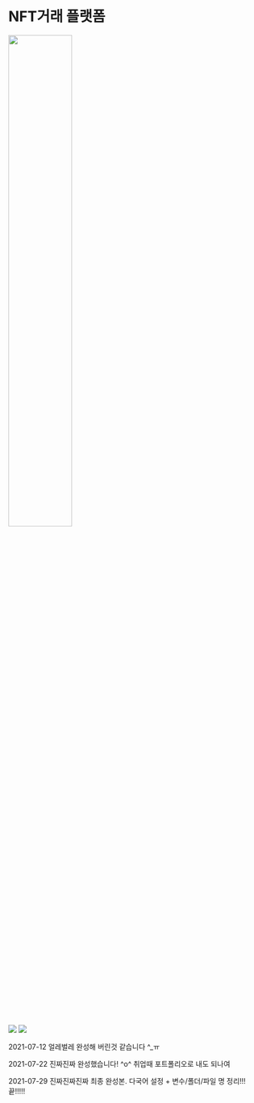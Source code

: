 # NFT거래 플랫폼
<img src = "https://user-images.githubusercontent.com/52521457/124526071-8e325780-de3c-11eb-9d07-c782d74710a9.jpg"  width="50%" height="50%">  
<p>
<img src="https://img.shields.io/badge/JavaScript-yellow?style=flat-square&logo=JavaScript"/>
<img src="https://img.shields.io/badge/React--Native-0.64.2-blue?style=flat-square&logo=React"/>

2021-07-12 얼레벌레 완성해 버린것 같습니다 ^_ㅠ  

2021-07-22 진짜진짜 완성했습니다! ^o^ 취업때 포트폴리오로 내도 되나여

2021-07-29 진짜진짜진짜 최종 완성본. 다국어 설정 + 변수/폴더/파일 명 정리!!! 끝!!!!!
